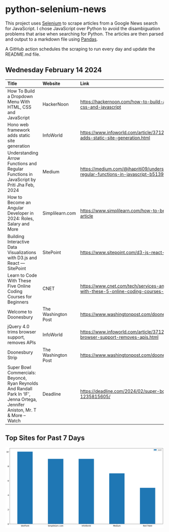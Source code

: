 # python-selenium-news

This project uses [Selenium](https://www.seleniumhq.org/) to scrape articles from a Google News search for JavaScript.
I chose JavaScript over Python to avoid the disambiguation problems that arise when searching for Python.
The articles are then parsed and output to a markdown file using [Pandas](https://pandas.pydata.org/).

A GitHub action schedules the scraping to run every day and update the README.md file.

## Wednesday February 14 2024


| Title                                                                                                                         | Website             | Link                                                                                                            |
|:------------------------------------------------------------------------------------------------------------------------------|:--------------------|:----------------------------------------------------------------------------------------------------------------|
| How To Build a Dropdown Menu With HTML, CSS and JavaScript                                                                    | HackerNoon          | https://hackernoon.com/how-to-build-a-dropdown-menu-with-html-css-and-javascript                                |
| Hono web framework adds static site generation                                                                                | InfoWorld           | https://www.infoworld.com/article/3712881/hono-web-framework-adds-static-site-generation.html                   |
| Understanding Arrow Functions and Regular Functions in JavaScript  by Priti Jha  Feb, 2024                                    | Medium              | https://medium.com/@jhapriti09/understanding-arrow-functions-and-regular-functions-in-javascript-b5139e1c149f   |
| How to Become an Angular Developer in 2024: Roles, Salary and More                                                            | Simplilearn.com     | https://www.simplilearn.com/how-to-become-an-angular-developer-article                                          |
| Building Interactive Data Visualizations with D3.js and React — SitePoint                                                     | SitePoint           | https://www.sitepoint.com/d3-js-react-interactive-data-visualizations/                                          |
| Learn to Code With These Five Online Coding Courses for Beginners                                                             | CNET                | https://www.cnet.com/tech/services-and-software/learn-to-code-with-these-5-online-coding-courses-for-beginners/ |
| Welcome to Doonesbury                                                                                                         | The Washington Post | https://www.washingtonpost.com/doonesbury/                                                                      |
| jQuery 4.0 trims browser support, removes APIs                                                                                | InfoWorld           | https://www.infoworld.com/article/3712823/jquery-40-trims-browser-support-removes-apis.html                     |
| Doonesbury Strip                                                                                                              | The Washington Post | https://www.washingtonpost.com/doonesbury/strip/archive/2009/02/10                                              |
| Super Bowl Commercials: Beyoncé, Ryan Reynolds And Randall Park In ‘IF’, Jenna Ortega, Jennifer Aniston, Mr. T & More – Watch | Deadline            | https://deadline.com/2024/02/super-bowl-commercials-2024-watch-1235815605/                                      |
## Top Sites for Past 7 Days

![Graph of Top Sites](https://raw.githubusercontent.com/dan-mba/python-selenium-news/main/last-week.png)
